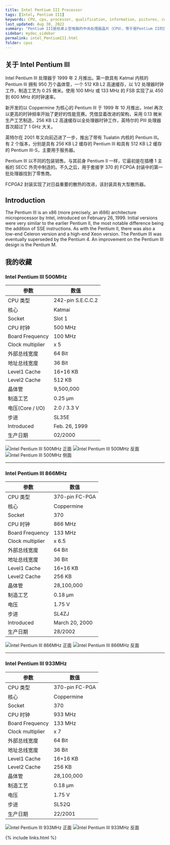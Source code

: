 ```yaml
---
title: Intel Pentium III Processor
tags: [Intel, Pentium III]
keywords: CPU, cpu, processor, qualification, information, pictures, core, frequency, chip packaging, packaging, cpu info, x86, collection, amd, cyrix, harris, ibm, idt, iit, intel, motorola, nec, sgs, sgs-thomson, siemens, ST, signetics, mhs, ti, texas instruments, ulsi, umc, weitek, zilog, 808x, 8085, 8088, 8086, 80188, 80186, 80286, 286, 80386, 386, i386, Am386, 386sx, 386dx, 486, i486, 586, 486sx, 486dx, overdrive, 487, pentium, 586, 5x86, 386dlc, 386slc, 486dx2, mmx, ppro, pentium-pro, pro, athlon, duron, z80, dirk oppelt, dirk, oppelt, engineering, sample, samples
last_updated: Aug 30, 2022
summary: "Pentium III是给桌上型电脑的中央处理器晶片（CPU），等于是Pentium II的加强版，新增七十条新指令(SIMD，SSE)。Pentium III与Pentium II一样有Mobile、Xeon以及Cerelon等不同的版本。特别的是，Pentium III光光是桌上型就拥有Katmai Slot 1 、Coppermine Slot 1以及Coppermine Socket 370等三种不同的系列。到后期，英特尔放弃插卡式介面而又回归到插槽介面（Socket 370）。"
sidebar: mydoc_sidebar
permalink: intel_PentiumIII.html
folder: cpus
---
```


## 关于 Intel Pentium III

Intel Pentium III 处理器于 1999 年 2 月推出。第一款具有 Katmai 内核的 Pentium III 拥有 950 万个晶体管，一个 512 KB L2 高速缓存，以 1/2 处理器时钟工作，制造工艺为 0.25 微米。使用 100 MHz 或 133 MHz 的 FSB 实现了从 450 到 600 MHz 的时钟速率。

新开发的以 Coppermine 为核心的 Pentium III 于 1999 年 10 月推出，Intel 再次以更高的时钟频率开始了更好的性能竞赛。凭借显着改进的架构，采用 0.13 微米生产工艺制造，256 KB L2 高速缓存以全处理器时钟工作，英特尔的 PIII 处理器首次超过了 1 GHz 大关。

英特尔在 2001 年又向前迈进了一步，推出了带有 Tualatin 内核的 Pentium III。有 2 个版本，分别是具有 256 KB L2 缓存的 Pentium III 和具有 512 KB L2 缓存的 Pentium III-S，主要用于服务器。

Pentium III 以不同的包装销售。与其前身 Pentium II 一样，它最初是在插槽 1 主板的 SECC 外壳中制造的。不久之后，用于套接字 370 的 FCPGA 封装中的第一批处理器找到了零售商。

FCPGA2 封装实现了对日益重要的散热的改进，该封装具有大型散热器。

## Introduction

The Pentium III is an x86 (more precisely, an i686) architecture microprocessor by Intel, introduced on February 26, 1999. Initial versions were very similar to the earlier Pentium II, the most notable difference being the addition of SSE instructions. As with the Pentium II, there was also a low-end Celeron version and a high-end Xeon version. The Pentium III was eventually superseded by the Pentium 4. An improvement on the Pentium III design is the Pentium M.

## 我的收藏

### Intel Pentium III 500MHz

| 参数 | 数值 |
| ------ | ------ |
| CPU 类型 | 242-pin S.E.C.C.2 |
| 核心 | Katmai |
| Socket | Slot 1 |
| CPU 时钟 | 500 MHz |
| Board Frequency | 100 MHz |
| Clock multiplier | x 5 |
| 外部总线宽度 | 64 Bit |
| 地址总线宽度 | 36 Bit |
| Level1 Cache | 16+16 KB |
| Level2 Cache | 512 KB |
| 晶体管 | 9,500,000 |
| 制造工艺 | 0.25 µm |
| 电压(Core / I/O) | 2.0 / 3.3 V |
| 步进 | SL35E |
| Introduced | Feb. 26, 1999 |
| 生产日期 | 02/2000 |

![Intel Pentium III 500MHz 正面](/images/cpus/Intel/Intel_Pentium_III_500MHz_1.jpg)
![Intel Pentium III 500MHz 反面](/images/cpus/Intel/Intel_Pentium_III_500MHz_2.jpg)
![Intel Pentium III 500MHz 侧面](/images/cpus/Intel/Intel_Pentium_III_500MHz_3.jpg)

---------

### Intel Pentium III 866MHz

| 参数 | 数值 |
| ------ | ------ |
| CPU 类型 | 370-pin FC-PGA |
| 核心 | Coppermine |
| Socket | 370 |
| CPU 时钟 | 866 MHz |
| Board Frequency | 133 MHz |
| Clock multiplier | x 6.5 |
| 外部总线宽度 | 64 Bit |
| 地址总线宽度 | 36 Bit |
| Level1 Cache | 16+16 KB |
| Level2 Cache | 256 KB |
| 晶体管 | 28,100,000 |
| 制造工艺 | 0.18 µm |
| 电压 | 1.75 V |
| 步进 | SL4ZJ |
| Introduced | March 20, 2000 |
| 生产日期 | 28/2002 |

![Intel Pentium III 866MHz 正面](/images/cpus/Intel/Intel_Pentium_III_866MHz_1.jpg)
![Intel Pentium III 866MHz 反面](/images/cpus/Intel/Intel_Pentium_III_866MHz_2.jpg)

---------

### Intel Pentium III 933MHz

| 参数 | 数值 |
| ------ | ------ |
| CPU 类型 | 370-pin FC-PGA |
| 核心 | Coppermine |
| Socket | 370 |
| CPU 时钟 | 933 MHz |
| Board Frequency | 133 MHz |
| Clock multiplier | x 7 |
| 外部总线宽度 | 64 Bit |
| 地址总线宽度 | 36 Bit |
| Level1 Cache | 16+16 KB |
| Level2 Cache | 256 KB |
| 晶体管 | 28,100,000 |
| 制造工艺 | 0.18 µm |
| 电压 | 1.75 V |
| 步进 | SL52Q |
| 生产日期 | 22/2001 |

![Intel Pentium III 933MHz 正面](/images/cpus/Intel/Intel_Pentium_III_933MHz_1.jpg)
![Intel Pentium III 933MHz 反面](/images/cpus/Intel/Intel_Pentium_III_933MHz_2.jpg)

{% include links.html %}
